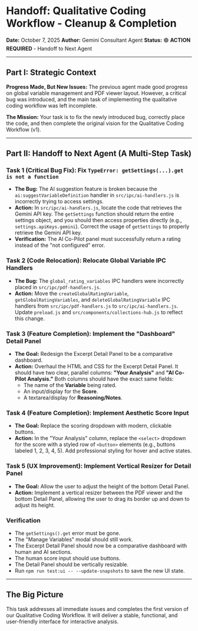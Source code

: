 # Handoff: Qualitative Coding Workflow - Cleanup & Completion

**Date:** October 7, 2025
**Author:** Gemini Consultant Agent
**Status:** 🟢 **ACTION REQUIRED** - Handoff to Next Agent

---

## Part I: Strategic Context

**Progress Made, But New Issues:** The previous agent made good progress on global variable management and PDF viewer layout. However, a critical bug was introduced, and the main task of implementing the qualitative coding workflow was left incomplete.

**The Mission:** Your task is to fix the newly introduced bug, correctly place the code, and then complete the original vision for the Qualitative Coding Workflow (v1).

---

## Part II: Handoff to Next Agent (A Multi-Step Task)

### Task 1 (Critical Bug Fix): Fix `TypeError: getSettings(...).get is not a function`

-   **The Bug:** The AI suggestion feature is broken because the `ai:suggestVariableDefinition` handler in `src/ipc/ai-handlers.js` is incorrectly trying to access settings.
-   **Action:** In `src/ipc/ai-handlers.js`, locate the code that retrieves the Gemini API key. The `getSettings` function should return the entire settings object, and you should then access properties directly (e.g., `settings.apiKeys.gemini`). Correct the usage of `getSettings` to properly retrieve the Gemini API key.
-   **Verification:** The AI Co-Pilot panel must successfully return a rating instead of the "not configured" error.

### Task 2 (Code Relocation): Relocate Global Variable IPC Handlers

-   **The Bug:** The `global_rating_variables` IPC handlers were incorrectly placed in `src/ipc/pdf-handlers.js`.
-   **Action:** Move the `createGlobalRatingVariable`, `getGlobalRatingVariables`, and `deleteGlobalRatingVariable` IPC handlers from `src/ipc/pdf-handlers.js` to `src/ipc/ai-handlers.js`. Update `preload.js` and `src/components/collections-hub.js` to reflect this change.

### Task 3 (Feature Completion): Implement the "Dashboard" Detail Panel

-   **The Goal:** Redesign the Excerpt Detail Panel to be a comparative dashboard.
-   **Action:** Overhaul the HTML and CSS for the Excerpt Detail Panel. It should have two clear, parallel columns: **"Your Analysis"** and **"AI Co-Pilot Analysis."** Both columns should have the exact same fields:
    -   The name of the **Variable** being rated.
    -   An input/display for the **Score**.
    -   A textarea/display for **Reasoning/Notes**.

### Task 4 (Feature Completion): Implement Aesthetic Score Input

-   **The Goal:** Replace the scoring dropdown with modern, clickable buttons.
-   **Action:** In the "Your Analysis" column, replace the `<select>` dropdown for the score with a styled row of `<button>` elements (e.g., buttons labeled 1, 2, 3, 4, 5). Add professional styling for hover and active states.

### Task 5 (UX Improvement): Implement Vertical Resizer for Detail Panel

-   **The Goal:** Allow the user to adjust the height of the bottom Detail Panel.
-   **Action:** Implement a vertical resizer between the PDF viewer and the bottom Detail Panel, allowing the user to drag its border up and down to adjust its height.

### Verification

-   The `getSettings().get` error must be gone.
-   The "Manage Variables" modal should still work.
-   The Excerpt Detail Panel should now be a comparative dashboard with human and AI sections.
-   The human score input should use buttons.
-   The Detail Panel should be vertically resizable.
-   Run `npm run test:ui -- --update-snapshots` to save the new UI state.

---

## The Big Picture

This task addresses all immediate issues and completes the first version of our Qualitative Coding Workflow. It will deliver a stable, functional, and user-friendly interface for interactive analysis.
